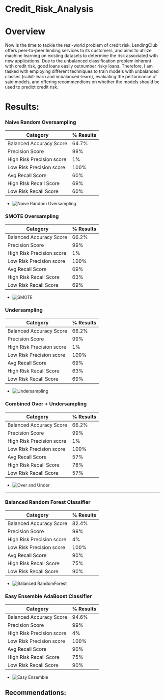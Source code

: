 # Credit_Risk_Analysis

# Overview 
Now is the time to tackle the real-world problem of credit risk. LendingClub offers peer-to-peer lending services to its customers, and aims to utilize machine learning on existing datasets to determine the risk associated with new applications. Due to the unbalanced classification problem inherent with credit risk, good loans easily outnumber risky loans. Therefore, I am tasked with employing different techniques to train models with unbalanced classes (scikit-learn and imbalanced-learn), evaluating the performance of said models, and offering recommendions on whether the models should be used to predict credit risk.


# Results: 

### Naive Random Oversampling
Category | % Results
------------ | -------------
Balanced Accuracy Score | 64.7%
Precision Score | 99%
High Risk Precision score| 1%
Low Risk Precision score | 100%
Avg Recall Score | 60%
High RIsk Recall Score | 69%
Low Risk Recall Score | 60%



- ![Naive Random Oversampling](https://user-images.githubusercontent.com/77905862/130278869-89ad5a41-9538-4155-9e6f-4baa2316425e.png)

 ### SMOTE Oversampling
Category | % Results
------------ | -------------
Balanced Accuracy Score | 66.2%
Precision Score | 99%
High Risk Precision score| 1%
Low Risk Precision score | 100%
Avg Recall Score | 69%
High Risk Recall Score | 63%
Low Risk Recall Score | 69%



- ![SMOTE ](https://user-images.githubusercontent.com/77905862/130279060-df1a86e0-8a6d-4174-8972-f908fd94ebfc.png)

### Undersampling
Category | % Results
------------ | -------------
Balanced Accuracy Score | 66.2%
Precision Score | 99%
High Risk Precision score| 1%
Low Risk Precision score | 100%
Avg Recall Score | 69%
High Risk Recall Score | 63%
Low Risk Recall Score | 69%



- ![Undersampling](https://user-images.githubusercontent.com/77905862/130279211-184369f2-d49b-474b-b654-ce96a2802242.png)

### Combined Over + Undersampling
Category | % Results
------------ | -------------
Balanced Accuracy Score | 66.2%
Precision Score | 99%
High Risk Precision score| 1%
Low Risk Precision score | 100%
Avg Recall Score | 57%
High Risk Recall Score | 78%
Low Risk Recall Score | 57%



- ![Over and Under](https://user-images.githubusercontent.com/77905862/130279369-45edfdf9-7a50-4a4b-a4f3-035d1995b58f.png)
 
 
 --------------------------------------------------------------------------------------------------------------

### Balanced Random Forest Classifier
Category | % Results
------------ | -------------
Balanced Accuracy Score | 82.4%
Precision Score | 99%
High Risk Precision score| 4%
Low Risk Precision score | 100%
Avg Recall Score | 90%
High Risk Recall Score | 75%
Low Risk Recall Score | 90%



- ![Balanced RandomForest](https://user-images.githubusercontent.com/77905862/130282181-24b018c6-7f32-4dee-9e41-080fe9aad684.png)

### Easy Ensemble AdaBoost Classifier
Category | % Results
------------ | -------------
Balanced Accuracy Score | 94.6%
Precision Score | 99%
High Risk Precision score| 4%
Low Risk Precision score | 100%
Avg Recall Score | 90%
High Risk Recall Score | 75%
Low Risk Recall Score | 90%



- ![Easy Ensemble](https://user-images.githubusercontent.com/77905862/130282327-35c4d21e-6749-4fa0-a3ac-9dff94f5153d.png)


## Recommendations: 

